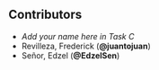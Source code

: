 ## Contributors

- _Add your name here in Task C_
- Revilleza, Frederick (**@juantojuan**)
- Señor, Edzel (**@EdzelSen**)
